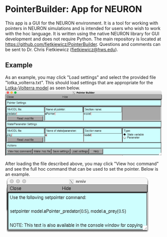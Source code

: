 # PointerBuilder: App for NEURON
This app is a GUI for the NEURON environment. It is a tool for working with pointers in NEURON simulations and is intended for users who wish to work with the hoc language. It is written using the native NEURON library for GUI development and does not require Python. The main repository is located at https://github.com/fietkiewicz/PointerBuilder. Questions and comments can be sent to Dr. Chris Fietkiewicz (fietkiewicz@hws.edu).

## Example
As an example, you may click "Load settings" and select the provided file "lotka_volterra.txt". This should load settings that are appropriate for the [Lotka-Volterra model](https://github.com/fietkiewicz/PointerBuilder/tree/main/Models/1-LotkaVolterra/Neuron) as seen below.
![NEURON PointerBuilder](Example1.png)

After loading the file described above, you may click "View hoc command" and see the full hoc command that can be used to set the pointer. Below is an example.
![NEURON setpointer command](Example2.png)
